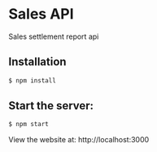 # Sales API
Sales settlement report api
## Installation
```bash
$ npm install
```
## Start the server:

```bash
$ npm start
```

  View the website at: http://localhost:3000

